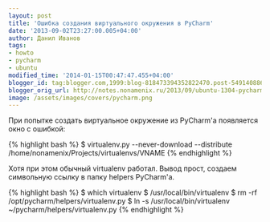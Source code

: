```yaml
---
layout: post
title: 'Ошибка создания виртуального окружения в PyCharm'
date: '2013-09-02T23:27:00.005+04:00'
author: Данил Иванов
tags:
- howto
- pycharm
- ubuntu
modified_time: '2014-01-15T00:47:47.455+04:00'
blogger_id: tag:blogger.com,1999:blog-818473394352822470.post-5491408863163659088
blogger_orig_url: http://notes.nonamenix.ru/2013/09/ubuntu-1304-pycharm-virtualenv-error.html
image: /assets/images/covers/pycharm.png
---
```


При попытке создать виртуальное окружение из PyCharm'a появляется окно с ошибкой: 

{% highlight bash %}
$ virtualenv.py --never-download --distribute /home/nonamenix/Projects/virtualenvs/VNAME
{% endhighlight %}

Хотя при этом обычный virtualenv работал. Вывод прост, создаем символьную ссылку в папку helpers PyCharm'a.

{% highlight bash %}
$ which virtualenv
$ /usr/local/bin/virtualenv
$ rm -rf /opt/pycharm/helpers/virtualenv.py
$ ln -s /usr/local/bin/virtualenv ~/pycharm/helpers/virtualenv.py
{% endhighlight %}
